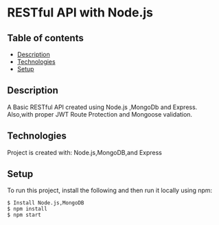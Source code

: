 # RESTful API with Node.js


## Table of contents
* [Description](#description)
* [Technologies](#technologies)
* [Setup](#setup)


## Description
A Basic RESTful API created using Node.js ,MongoDb and Express.
Also,with proper JWT Route Protection and Mongoose validation.

	
## Technologies
Project is created with:
Node.js,MongoDB,and Express
	
## Setup
To run this project, install the following and then run it locally using npm:

```
$ Install Node.js,MongoDB
$ npm install
$ npm start
```


